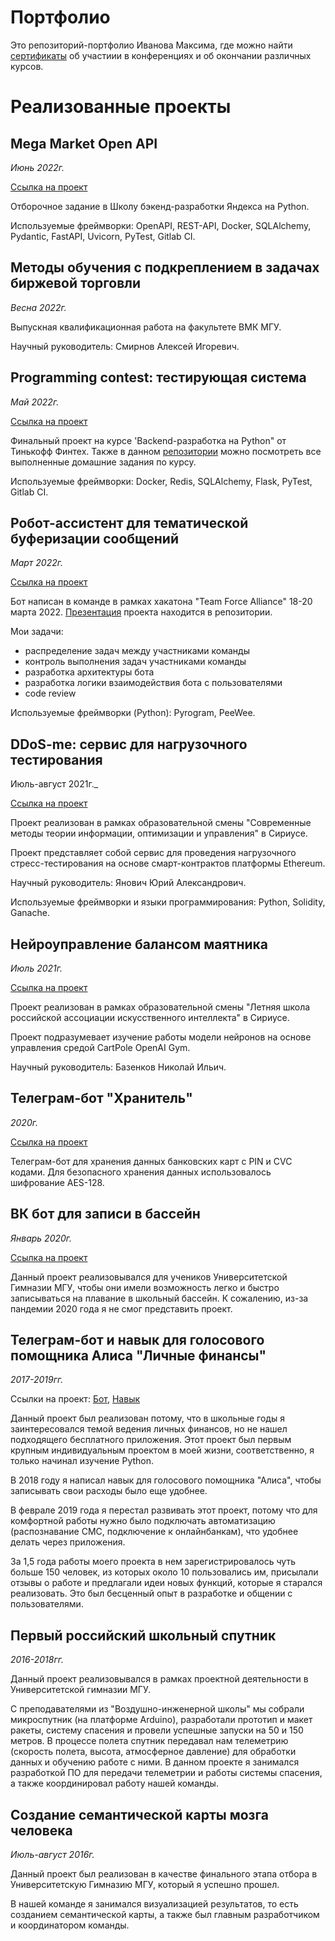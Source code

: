 # Портфолио

Это репозиторий-портфолио Иванова Максима, где можно найти [сертификаты](https://github.com/maximus3/portfolio/tree/main/Certificates) об участиии в конференциях и об окончании различных курсов.

# Реализованные проекты

## Mega Market Open API
_Июнь 2022г._

[Ссылка на проект](https://github.com/maximus3/yandex_backend-selection_2022)

Отборочное задание в Школу бэкенд-разработки Яндекса на Python. 

Используемые фреймворки: OpenAPI, REST-API, Docker, SQLAlchemy, Pydantic, FastAPI, Uvicorn, PyTest, Gitlab CI.


## Методы обучения с подкреплением в задачах биржевой торговли
_Весна 2022г._

Выпускная квалификационная работа на факультете ВМК МГУ.

Научный руководитель: Смирнов Алексей Игоревич.

## Programming contest: тестирующая система
_Май 2022г._

[Ссылка на проект](https://github.com/maximus3/tinkoff_backend_spring_2022/tree/main/homework8)

Финальный проект на курсе 'Backend-разработка на Python" от Тинькофф Финтех. Также в данном [репозитории](https://github.com/maximus3/tinkoff_backend_spring_2022) можно посмотреть все выполненные домашние задания по курсу. 

Используемые фреймворки: Docker, Redis, SQLAlchemy, Flask, PyTest, Gitlab CI.

## Робот-ассистент для тематической буферизации сообщений
_Март 2022г._

[Ссылка на проект](https://github.com/maximus3/tfalliance)

Бот написан в команде в рамках хакатона "Team Force Alliance" 18-20 марта 2022.
[Презентация](https://github.com/maximus3/tfalliance/blob/main/MemasAlliance.pdf) проекта находится в репозитории.

Мои задачи:
- распределение задач между участниками команды
- контроль выполнения задач участниками команды
- разработка архитектуры бота
- разработка логики взаимодействия бота с пользователями
- code review

Используемые фреймворки (Python): Pyrogram, PeeWee.

## DDoS-me: сервис для нагрузочного тестирования
Июль-август 2021г._

[Ссылка на проект](https://github.com/maximus3/blockchain_ddos_me)

Проект реализован в рамках образовательной смены "Современные методы теории информации, оптимизации и управления" в Сириусе.

Проект представляет собой сервис для проведения нагрузочного стресс-тестирования на основе смарт-контрактов платформы Ethereum.

Научный руководитель: Янович Юрий Александрович.

Используемые фреймворки и языки программирования: Python, Solidity, Ganache.

## Нейроуправление балансом маятника
_Июль 2021г._

[Ссылка на проект](https://github.com/maximus3/raai_neuro_summer_2021/tree/main/CartPoleProject)

Проект реализован в рамках образовательной смены "Летняя школа российской ассоциации искусственного интеллекта" в Сириусе.

Проект подразумевает изучение работы модели нейронов на основе управления средой CartPole OpenAI Gym.

Научный руководитель: Базенков Николай Ильич.

## Телеграм-бот "Хранитель"
_2020г._

[Ссылка на проект](https://github.com/maximus3/tg_cipher_bot)

Телеграм-бот для хранения данных банковских карт с PIN и CVC кодами. Для безопасного хранения данных использовалось шифрование AES-128.

## ВК бот для записи в бассейн
_Январь 2020г._

[Ссылка на проект](https://github.com/maximus3/vk_pool_bot)

Данный проект реализовывался для учеников Университетской Гимназии МГУ, чтобы они имели возможность легко и быстро записываться на плавание в школьный бассейн.
К сожалению, из-за пандемии 2020 года я не смог представить проект.

## Телеграм-бот и навык для голосового помощника Алиса "Личные финансы"
_2017-2019гг._

Ссылки на проект: [Бот](https://github.com/maximus3/tgbot_finance), [Навык](https://github.com/maximus3/yad_finance)

Данный проект был реализован потому, что в школьные годы я заинтересовался темой ведения личных финансов, но не нашел подходящего бесплатного приложения.
Этот проект был первым крупным индивидуальным проектом в моей жизни, соответственно, я только начинал изучение Python.

В 2018 году я написал навык для голосового помощника "Алиса", чтобы записывать свои расходы было еще удобнее.

В феврале 2019 года я перестал развивать этот проект, потому что для комфортной работы нужно было подключать автоматизацию (распознавание СМС, подключение к онлайнбанкам), что удобнее делать через приложения.

За 1,5 года работы моего проекта в нем зарегистрировалось чуть больше 150 человек, из которых около 10 пользовались им, присылали отзывы о работе и предлагали идеи новых функций, которые я старался реализовать. 
Это был бесценный опыт в разработке и общении с пользователями.

## Первый российский школьный спутник
_2016-2018гг._

Данный проект реализовывался в рамках проектной деятельности в Университетской гимназии МГУ.

С преподавателями из "Воздушно-инженерной школы" мы собрали микроспутник (на платформе Arduino), разработали прототип и макет ракеты, систему спасения и провели успешные запуски на 50 и 150 метров.
В процессе полета спутник передавал нам телеметрию (скорость полета, высота, атмосферное давление) для обработки данных и обучению работе с ними.
В данном проекте я занимался разработкой ПО для передачи телеметрии и работы системы спасения, а также координировал работу нашей команды.

## Создание семантической карты мозга человека
_Июль-август 2016г._

Данный проект был реализован в качестве финального этапа отбора в Университетскую Гимназию МГУ, который я успешно прошел.

В нашей команде я занимался визуализацией результатов, то есть созданием семантической карты, а также был главным разработчиком и координатором команды.
